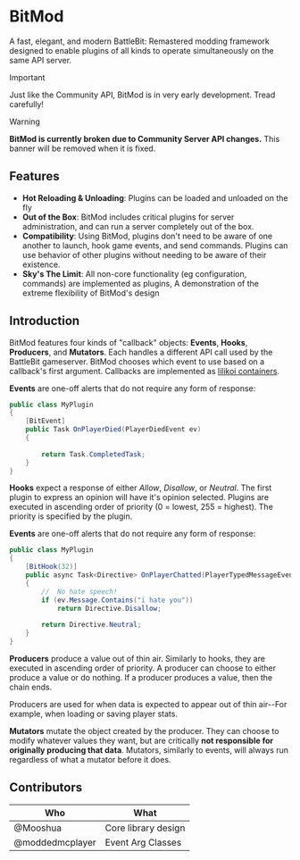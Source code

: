 # BitMod

A fast, elegant, and modern BattleBit: Remastered modding framework designed to enable plugins of all kinds to operate
simultaneously on the same API server.

> [!IMPORTANT]
> 
> Just like the Community API, BitMod is in very early development. Tread carefully!

> [!WARNING]
> 
> **BitMod is currently broken due to Community Server API changes.**
> This banner will be removed when it is fixed.

## Features

- **Hot Reloading & Unloading**: Plugins can be loaded and unloaded on the fly
- **Out of the Box**: BitMod includes critical plugins for server administration, and can run a server
  completely out of the box.
- **Compatibility**: Using BitMod, plugins don't need to be aware of one another to launch, hook game events, and
  send commands. Plugins can use behavior of other plugins without needing to be aware of their existence.
- **Sky's The Limit**: All non-core functionality (eg configuration, commands) are implemented as plugins,
  A demonstration of the extreme flexibility of BitMod's design

## Introduction

BitMod features four kinds of "callback" objects: **Events**, **Hooks**, **Producers**, and **Mutators**.
Each handles a different API call used by the BattleBit gameserver. BitMod chooses which event to use based
on a callback's first argument. Callbacks are implemented as [lilikoi containers](https://github.com/Mooshua/Lilikoi/blob/dev/Docs/containers.md).

**Events** are one-off alerts that do not require any form of response:
```cs
public class MyPlugin
{
    [BitEvent]
    public Task OnPlayerDied(PlayerDiedEvent ev)
    {
    
        return Task.CompletedTask;
    }
}
```

**Hooks** expect a response of either *Allow*, *Disallow*, or *Neutral*. The first plugin to express
an opinion will have it's opinion selected. Plugins are executed in ascending order of priority (0 = lowest, 255 = highest).
The priority is specified by the plugin.

**Events** are one-off alerts that do not require any form of response:
```cs
public class MyPlugin
{
    [BitHook(32)]
    public async Task<Directive> OnPlayerChatted(PlayerTypedMessageEventArgs ev)
    {
        //  No hate speech!
        if (ev.Message.Contains("i hate you"))
            return Directive.Disallow;
    
        return Directive.Neutral;
    }
}
```

**Producers** produce a value out of thin air. Similarly to hooks, they are executed in ascending order of priority.
A producer can choose to either produce a value or do nothing. If a producer produces a value, then the chain ends.

Producers are used for when data is expected to appear out of thin air--For example, when loading or saving
player stats.

**Mutators** mutate the object created by the producer. They can choose to modify whatever values they want,
but are critically **not responsible for originally producing that data**. Mutators, similarly to events, will
always run regardless of what a mutator before it does.

## Contributors

| Who       | What                |
|-----------|---------------------|
| @Mooshua  | Core library design |
| @moddedmcplayer | Event Arg Classes   |
